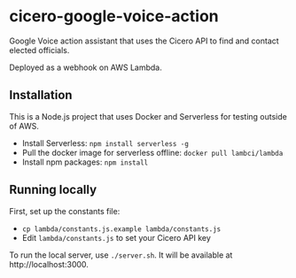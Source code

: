# cicero-google-voice-action
Google Voice action assistant that uses the Cicero API to find and contact elected officials.

Deployed as a webhook on AWS Lambda.

## Installation

This is a Node.js project that uses Docker and Serverless for testing outside of AWS.

 - Install Serverless: `npm install serverless -g`
 - Pull the docker image for serverless offline: `docker pull lambci/lambda`
 - Install npm packages: `npm install`


## Running locally

First, set up the constants file:
 - `cp lambda/constants.js.example lambda/constants.js`
 - Edit `lambda/constants.js` to set your Cicero API key

To run the local server, use `./server.sh`. It will be available at http://localhost:3000.
